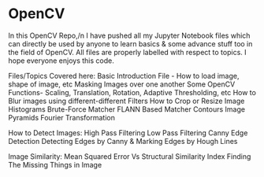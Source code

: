# OpenCV

In this OpenCV Repo,/n
  I have pushed all my Jupyter Notebook files which can directly be used by anyone to learn basics & some advance stuff too in the field of OpenCV.
  All files are properly labelled with respect to topics.
  I hope everyone enjoys this code.

Files/Topics Covered here:
  Basic Introduction File - How to load image, shape of image, etc
  Masking Images over one another
  Some OpenCV Functions- Scaling, Translation, Rotation, Adaptive Thresholding, etc
  How to Blur images using different-different Filters
  How to Crop or Resize Image
  Histograms
  Brute-Force Matcher
  FLANN Based Matcher
  Contours
  Image Pyramids
  Fourier Transformation
  
  How to Detect Images:
    High Pass Filtering
    Low Pass Filtering
    Canny Edge Detection
    Detecting Edges by Canny & Marking Edges by Hough Lines
  
  Image Similarity:
    Mean Squared Error Vs Structural Similarity Index
    Finding The Missing Things in Image
